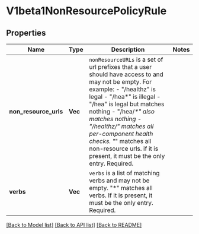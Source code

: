 # V1beta1NonResourcePolicyRule

## Properties

Name | Type | Description | Notes
------------ | ------------- | ------------- | -------------
**non_resource_urls** | **Vec<String>** | `nonResourceURLs` is a set of url prefixes that a user should have access to and may not be empty. For example:   - \"/healthz\" is legal   - \"/hea*\" is illegal   - \"/hea\" is legal but matches nothing   - \"/hea/_*\" also matches nothing   - \"/healthz/_*\" matches all per-component health checks. \"*\" matches all non-resource urls. if it is present, it must be the only entry. Required. | 
**verbs** | **Vec<String>** | `verbs` is a list of matching verbs and may not be empty. \"*\" matches all verbs. If it is present, it must be the only entry. Required. | 

[[Back to Model list]](../README.md#documentation-for-models) [[Back to API list]](../README.md#documentation-for-api-endpoints) [[Back to README]](../README.md)


